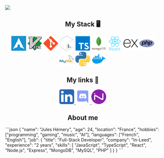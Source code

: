 <div>
<img src="https://capsule-render.vercel.app/api?type=blur&height=250&color=timeGradient&text=Couvbat&reversal=true&textBg=false&desc=Full-Stack%20Web%20Dev&section=header"
</div>

<div align="center">

  <h2>My Stack 🖥️</h2>

  <img src="https://raw.githubusercontent.com/Couvbat/Couvbat/refs/heads/main/src/archlinux.png">
  <img src="https://raw.githubusercontent.com/Couvbat/Couvbat/refs/heads/main/src/vim.png">
  <img src="https://raw.githubusercontent.com/Couvbat/Couvbat/refs/heads/main/src/git.png">
  <img src="https://raw.githubusercontent.com/Couvbat/Couvbat/refs/heads/main/src/bash.png">
  <img src="https://raw.githubusercontent.com/Couvbat/Couvbat/refs/heads/main/src/typescript.png">
  <img src="https://raw.githubusercontent.com/Couvbat/Couvbat/refs/heads/main/src/mongodb.png">
  <img src="https://raw.githubusercontent.com/Couvbat/Couvbat/refs/heads/main/src/react.png">
  <img src="https://raw.githubusercontent.com/Couvbat/Couvbat/refs/heads/main/src/express.png">
  <img src="https://raw.githubusercontent.com/Couvbat/Couvbat/refs/heads/main/src/php.png">
  <img src="https://raw.githubusercontent.com/Couvbat/Couvbat/refs/heads/main/src/mysql.png">
  <img src="https://raw.githubusercontent.com/Couvbat/Couvbat/refs/heads/main/src/python.png">
  <img src="https://raw.githubusercontent.com/Couvbat/Couvbat/refs/heads/main/src/docker.png">

  <h2>My links 🔗</h2>

  <a href="https://www.linkedin.com/in/jules-h%C3%A9mery-338134195/" target="blank">
    <img src="https://raw.githubusercontent.com/Couvbat/Couvbat/refs/heads/main/src/5296501_linkedin_network_linkedin%20logo_icon.png">
  </a>
  <a href="https://discord.com/channels/321278246824181761">
    <img src="https://raw.githubusercontent.com/Couvbat/Couvbat/refs/heads/main/src/4373196_discord_logo_logos_icon.png">
  </a>
  <a href="https://www.in-leed.com/">
    <img height="48px" src="https://raw.githubusercontent.com/Couvbat/Couvbat/refs/heads/main/src/inleed.png">
  </a>

  <h2>About me</h2>

</div>
<div>
```json
{
  "name": "Jules Hémery",
  "age": 24,
  "location": "France",
  "hobbies": ["programming", "gaming", "music", "AI"],
  "languages": ["French", "English"],
  "job": {
    "title": "Full-Stack Developer",
    "company": "In-Leed",
    "experience": "2 years",
    "skills": [
      "JavaScript",
      "TypeScript",
      "React",
      "Node.js",
      "Express",
      "MongoDB",
      "MySQL",
      "PHP"
    ]
  }
}
```
</div>